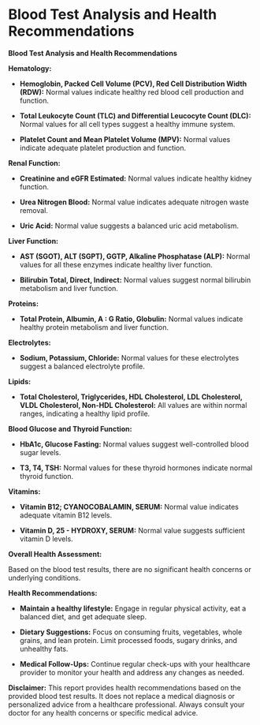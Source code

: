 # Blood Test Analysis and Health Recommendations

**Blood Test Analysis and Health Recommendations**

**Hematology:**

* **Hemoglobin, Packed Cell Volume (PCV), Red Cell Distribution Width (RDW):** Normal values indicate healthy red blood cell production and function.

* **Total Leukocyte Count (TLC) and Differential Leucocyte Count (DLC):** Normal values for all cell types suggest a healthy immune system.

* **Platelet Count and Mean Platelet Volume (MPV):** Normal values indicate adequate platelet production and function.

**Renal Function:**

* **Creatinine and eGFR Estimated:** Normal values indicate healthy kidney function.

* **Urea Nitrogen Blood:** Normal value indicates adequate nitrogen waste removal.

* **Uric Acid:** Normal value suggests a balanced uric acid metabolism.

**Liver Function:**

* **AST (SGOT), ALT (SGPT), GGTP, Alkaline Phosphatase (ALP):** Normal values for all these enzymes indicate healthy liver function.

* **Bilirubin Total, Direct, Indirect:** Normal values suggest normal bilirubin metabolism and liver function.

**Proteins:**

* **Total Protein, Albumin, A : G Ratio, Globulin:** Normal values indicate healthy protein metabolism and liver function.

**Electrolytes:**

* **Sodium, Potassium, Chloride:** Normal values for these electrolytes suggest a balanced electrolyte profile.

**Lipids:**

* **Total Cholesterol, Triglycerides, HDL Cholesterol, LDL Cholesterol, VLDL Cholesterol, Non-HDL Cholesterol:** All values are within normal ranges, indicating a healthy lipid profile.

**Blood Glucose and Thyroid Function:**

* **HbA1c, Glucose Fasting:** Normal values suggest well-controlled blood sugar levels.

* **T3, T4, TSH:** Normal values for these thyroid hormones indicate normal thyroid function.

**Vitamins:**

* **Vitamin B12; CYANOCOBALAMIN, SERUM:** Normal value indicates adequate vitamin B12 levels.

* **Vitamin D, 25 - HYDROXY, SERUM:** Normal value suggests sufficient vitamin D levels.

**Overall Health Assessment:**

Based on the blood test results, there are no significant health concerns or underlying conditions.

**Health Recommendations:**

* **Maintain a healthy lifestyle:** Engage in regular physical activity, eat a balanced diet, and get adequate sleep.

* **Dietary Suggestions:** Focus on consuming fruits, vegetables, whole grains, and lean protein. Limit processed foods, sugary drinks, and unhealthy fats.

* **Medical Follow-Ups:** Continue regular check-ups with your healthcare provider to monitor your health and address any changes as needed.

**Disclaimer:** This report provides health recommendations based on the provided blood test results. It does not replace a medical diagnosis or personalized advice from a healthcare professional. Always consult your doctor for any health concerns or specific medical advice.
